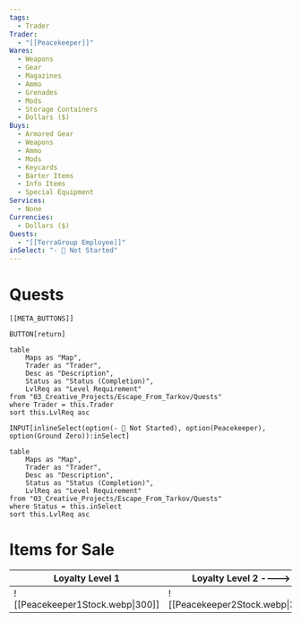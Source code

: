 ```yaml
---
tags:
  - Trader
Trader:
  - "[[Peacekeeper]]"
Wares:
  - Weapons
  - Gear
  - Magazines
  - Ammo
  - Grenades
  - Mods
  - Storage Containers
  - Dollars ($)
Buys:
  - Armored Gear
  - Weapons
  - Ammo
  - Mods
  - Keycards
  - Barter Items
  - Info Items
  - Special Equipment
Services:
  - None
Currencies:
  - Dollars ($)
Quests:
  - "[[TerraGroup Employee]]"
inSelect: "- 🛑 Not Started"
---
```

# Quests

```meta-bind-embed
[[META_BUTTONS]]
```
`BUTTON[return]` 
```dataview
table 
    Maps as "Map", 
    Trader as "Trader", 
    Desc as "Description", 
    Status as "Status (Completion)", 
    LvlReq as "Level Requirement"
from "03_Creative_Projects/Escape_From_Tarkov/Quests"
where Trader = this.Trader
sort this.LvlReq asc
```


`INPUT[inlineSelect(option(- 🛑 Not Started), option(Peacekeeper), option(Ground Zero)):inSelect]`

```dataview
table 
    Maps as "Map", 
    Trader as "Trader", 
    Desc as "Description", 
    Status as "Status (Completion)", 
    LvlReq as "Level Requirement"
from "03_Creative_Projects/Escape_From_Tarkov/Quests"
where Status = this.inSelect
sort this.LvlReq asc
```

# Items for Sale

| Loyalty Level 1                  | Loyalty Level 2 ---->            | Loyalty Level 3                  | Loyalty Level 4                  |
| -------------------------------- | -------------------------------- | -------------------------------- | -------------------------------- |
| ![[Peacekeeper1Stock.webp\|300]] | ![[Peacekeeper2Stock.webp\|300]] | ![[Peacekeeper3Stock.webp\|300]] | ![[Peacekeeper4Stock.webp\|300]] |
